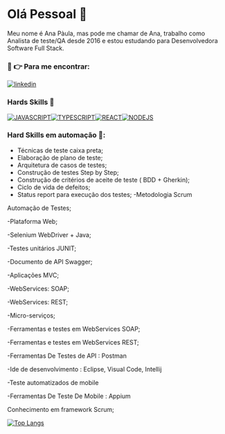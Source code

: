 # Olá Pessoal  👋


Meu nome é Ana Pàula, mas pode me chamar de Ana, trabalho como Analista de teste/QA desde 2016 e estou estudando para Desenvolvedora Software Full Stack.


### 🤔 👉 Para me encontrar:

[![linkedin](https://img.shields.io/badge/LinkedIn-0077B5?style=for-the-badge&logo=linkedin&logoColor=white)](https://www.linkedin.com/in/ana-paula-dos-santos-968076184/)



### Hards Skills 🧐


[![JAVASCRIPT](https://img.shields.io/badge/JavaScript-323330?style=for-the-badge&logo=javascript&logoColor=F7DF1E)](https://www.linkedin.com/in/ana-paula-dos-santos-968076184/)[![TYPESCRIPT](https://img.shields.io/badge/TypeScript-007ACC?style=for-the-badge&logo=typescript&logoColor=white)](https://www.linkedin.com/in/ana-paula-dos-santos-968076184/)[![REACT](https://img.shields.io/badge/React-20232A?style=for-the-badge&logo=react&logoColor=61DAFB)](https://www.linkedin.com/in/ana-paula-dos-santos-968076184/)[![NODEJS](https://img.shields.io/badge/Node%20js-339933?style=for-the-badge&logo=nodedotjs&logoColor=white)](https://www.linkedin.com/in/ana-paula-dos-santos-968076184/)

### Hard Skills em automação 🧐:

- Técnicas de teste caixa preta;
- Elaboração de plano de teste;
- Arquitetura de casos de testes;
- Construção de testes Step by Step;
- Construção de critérios de aceite de teste ( BDD + Gherkin);
- Ciclo de vida de defeitos;
- Status report para execução dos testes;
-Metodologia Scrum


Automação de Testes;

-Plataforma Web;

-Selenium WebDriver + Java;

-Testes unitários JUNIT;

-Documento de API Swagger;

-Aplicações MVC;

-WebServices: SOAP;

-WebServices: REST;

-Micro-serviços;

-Ferramentas e testes em WebServices SOAP;

-Ferramentas e testes em WebServices REST;

-Ferramentas De Testes de API : Postman

-Ide de desenvolvimento : Eclipse, Visual Code, Intellij 

-Teste automatizados de mobile 

-Ferramentas De Teste De Mobile : Appium

Conhecimento em framework Scrum;



[![Top Langs](https://github-readme-stats.vercel.app/api/top-langs/?username=AnaPaulaDosSantos)](https://github.com/AnaPaulaDosSantos)
